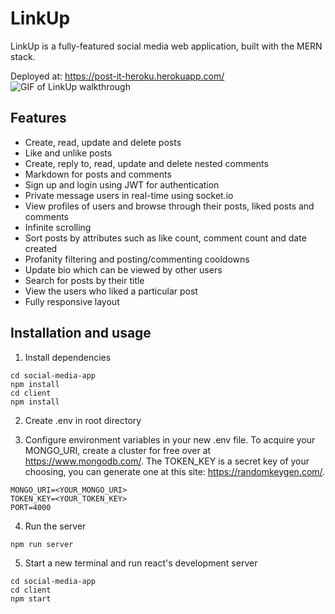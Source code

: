 # LinkUp
LinkUp is a fully-featured social media web application, built with the MERN stack.  

Deployed at: https://post-it-heroku.herokuapp.com/  
![GIF of LinkUp walkthrough](https://media.giphy.com/media/9tnaXy42T4NzSJdHhP/giphy.gif)

## Features
- Create, read, update and delete posts
- Like and unlike posts
- Create, reply to, read, update and delete nested comments
- Markdown for posts and comments
- Sign up and login using JWT for authentication
- Private message users in real-time using socket.io
- View profiles of users and browse through their posts, liked posts and comments
- Infinite scrolling 
- Sort posts by attributes such as like count, comment count and date created
- Profanity filtering and posting/commenting cooldowns
- Update bio which can be viewed by other users
- Search for posts by their title
- View the users who liked a particular post
- Fully responsive layout

## Installation and usage
1) Install dependencies  
```
cd social-media-app  
npm install
cd client
npm install
```
2) Create .env in root directory

3) Configure environment variables in your new .env file. To acquire your MONGO_URI, create a cluster for free over at https://www.mongodb.com/. The TOKEN_KEY is a secret key of your choosing, you can generate one at this site: https://randomkeygen.com/.
```
MONGO_URI=<YOUR_MONGO_URI> 
TOKEN_KEY=<YOUR_TOKEN_KEY>
PORT=4000
```
4) Run the server
```
npm run server
```
5) Start a new terminal and run react's development server
```
cd social-media-app
cd client
npm start
```


